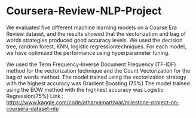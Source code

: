 # Coursera-Review-NLP-Project
We evaluated five different machine learning models on a Course Era Review dataset, and the results showed that the vectorization and bag of words strategies produced good accuracy levels. We used the decision tree, random forest, KNN, logistic regressiontechniques. For each model, we have optimized the performance using hyperparameter tuning.

We used the Term Frequency-Inverse Document Frequency (TF-IDF) method for the vectorization technique and the Count Vectorization for the bag of words method. The model trained using the vectorization strategy with the highest accuracy was Gradient Boosting (75%) The model trained using the BOW method with the highhest accuracy was Logistic Regression(75%)
Link : https://www.kaggle.com/code/atharvamartiwar/milestone-project-on-coursera-dataset-nlp
